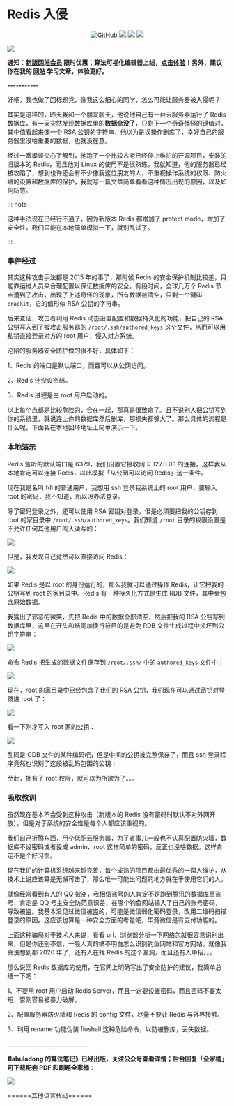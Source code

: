 # Redis 入侵

<p align='center'>
<a href="https://github.com/labuladong/fucking-algorithm" target="view_window"><img alt="GitHub" src="https://img.shields.io/github/stars/labuladong/fucking-algorithm?label=Stars&style=flat-square&logo=GitHub"></a>
<a href="https://labuladong.online/algo/" target="_blank"><img class="my_header_icon" src="https://img.shields.io/static/v1?label=精品课程&message=查看&color=pink&style=flat"></a>
<a href="https://www.zhihu.com/people/labuladong"><img src="https://img.shields.io/badge/%E7%9F%A5%E4%B9%8E-@labuladong-000000.svg?style=flat-square&logo=Zhihu"></a>
<a href="https://space.bilibili.com/14089380"><img src="https://img.shields.io/badge/B站-@labuladong-000000.svg?style=flat-square&logo=Bilibili"></a>
</p>

![](https://labuladong.online/algo/images/souyisou1.png)

**通知：[新版网站会员](https://labuladong.online/algo/intro/site-vip/) 限时优惠；算法可视化编辑器上线，[点击体验](https://labuladong.online/algo/intro/visualize/)！另外，建议你在我的 [网站](https://labuladong.online/algo/) 学习文章，体验更好。**



**-----------**

好吧，我也做了回标题党，像我这么细心的同学，怎么可能让服务器被入侵呢？

其实是这样的，昨天我和一个朋友聊天，他说他自己有一台云服务器运行了 Redis 数据库，有一天突然发现数据库里的**数据全没了**，只剩下一个奇奇怪怪的键值对，其中值看起来像一个 RSA 公钥的字符串，他以为是误操作删库了，幸好自己的服务器里没啥重要的数据，也就没在意。

经过一番攀谈交心了解到，他跑了一个比较古老已经停止维护的开源项目，安装的旧版本的 Redis，而且他对 Linux 的使用不是很熟练。我就知道，他的服务器已经被攻陷了，想到也许还会有不少像我这位朋友的人，不重视操作系统的权限、防火墙的设置和数据库的保护，我就写一篇文章简单看看这种情况出现的原因，以及如何防范。

::: note

这种手法现在已经行不通了，因为新版本 Redis 都增加了 protect mode，增加了安全性，我们只能在本地简单模拟一下，就别乱试了。

:::

### 事件经过

其实这种攻击手法都是 2015 年的事了，那时候 Redis 的安全保护机制比较差，只能靠运维人员来合理配置以保证数据库的安全。有段时间，全球几万个 Redis 节点遭到了攻击，出现了上述奇怪的现象，所有数据被清空，只剩一个键叫 `crackit`，它的值形似 RSA 公钥的字符串。

后来查证，攻击者利用 Redis 动态设置配置和数据持久化的功能，把自己的 RSA 公钥写入到了被攻击服务器的 `/root/.ssh/authored_keys` 这个文件，从而可以用私钥直接登录对方的 root 用户，侵入对方系统。

沦陷的服务器安全防护做的很不好，具体如下：

1、Redis 的端口是默认端口，而且可以从公网访问。

2、Redis 还没设密码。

3、Redis 进程是由 root 用户启动的。

以上每个点都是比较危险的，合在一起，那真是很致命了。且不说别人把公钥写到你的系统里，就说连上你的数据库然后删库，那损失都够大了。那么具体的流程是什么呢，下面我在本地回环地址上简单演示一下。

### 本地演示

Redis 监听的默认端口是 6379，我们设置它接收网卡 127.0.0.1 的连接，这样我从本地肯定可以连接 Redis，以此模拟「从公网可以访问 Redis」这一条件。

现在我是名叫 fdl 的普通用户，我想用 ssh 登录我系统上的 root 用户，要输入 root 的密码，我不知道，所以没办法登录。

除了密码登录之外，还可以使用 RSA 密钥对登录，但是必须要把我的公钥存到 root 的家目录中 `/root/.ssh/authored_keys`。我们知道 `/root` 目录的权限设置是不允许任何其他用户闯入读写的：

![](https://labuladong.online/algo/images/redis入侵/1.png)

但是，我发现自己竟然可以直接访问 Redis：

![](https://labuladong.online/algo/images/redis入侵/2.png)

如果 Redis 是以 root 的身份运行的，那么我就可以通过操作 Redis，让它把我的公钥写到 root 的家目录中。Redis 有一种持久化方式是生成 RDB 文件，其中会包含原始数据。

我露出了邪恶的微笑，先把 Redis 中的数据全部清空，然后把我的 RSA 公钥写到数据库里，这里在开头和结尾加换行符目的是避免 RDB 文件生成过程中损坏到公钥字符串：

![](https://labuladong.online/algo/images/redis入侵/3.png)

命令 Redis 把生成的数据文件保存到 `/root/.ssh/` 中的 `authored_keys` 文件中：

![](https://labuladong.online/algo/images/redis入侵/4.png)

现在，root 的家目录中已经包含了我们的 RSA 公钥，我们现在可以通过密钥对登录进 root 了：

![](https://labuladong.online/algo/images/redis入侵/5.png)

看一下刚才写入 root 家的公钥：

![](https://labuladong.online/algo/images/redis入侵/6.png)

乱码是 GDB 文件的某种编码吧，但是中间的公钥被完整保存了，而且 ssh 登录程序竟然也识别了这段被乱码包围的公钥！

至此，拥有了 root 权限，就可以为所欲为了。。。

### 吸取教训

虽然现在基本不会受到这种攻击（新版本的 Redis 没有密码时默认不对外网开放），但是对于系统的安全性是每个人都应该重视的。

我们自己折腾东西，用个低配云服务器，为了省事儿一般也不认真配置防火墙，数据库不设密码或者设成 admin、root 这样简单的密码，反正也没啥数据。这样肯定不是个好习惯。

现在我们的计算机系统越来越完善，每个成熟的项目都由最优秀的一帮人维护，从技术上说应该算是无懈可击了，那么唯一可能出问题的地方就在于使用它们的人。

就像经常看到有人的 QQ 被盗，我相信盗号的人肯定不是跑到腾讯的数据库里盗号，肯定是 QQ 号主安全防范意识差，在哪个钓鱼网站输入了自己的账号密码，导致被盗。我基本没见过微信被盗的，可能是微信弱化密码登录，改用二维码扫描登录的原因。这应该也算是一种安全方面的考量吧，毕竟微信是有支付功能的。

上面这种骗局对于技术人来说，看看 url，浏览器分析一下网络包就很容易识别出来，但是你还别不信，一般人真的搞不明白怎么识别钓鱼网站和官方网站。就像我真没想到都 2020 年了，还有人在找 Redis 的这个漏洞，而且还有人中招。。。

那么说回 Redis 数据库的使用，在官网上明确写出了安全防护的建议，我简单总结一下吧：

1、不要用 root 用户启动 Redis Server，而且一定要设置密码，而且密码不要太短，否则容易被暴力破解。

2、配置服务器防火墙和 Redis 的 config 文件，尽量不要让 Redis 与外界接触。

3、利用 rename 功能伪装 flushall 这种危险命令，以防被删库，丢失数据。





**＿＿＿＿＿＿＿＿＿＿＿＿＿**

**《labuladong 的算法笔记》已经出版，关注公众号查看详情；后台回复「**全家桶**」可下载配套 PDF 和刷题全家桶**：

![](https://labuladong.online/algo/images/souyisou2.png)

======其他语言代码======